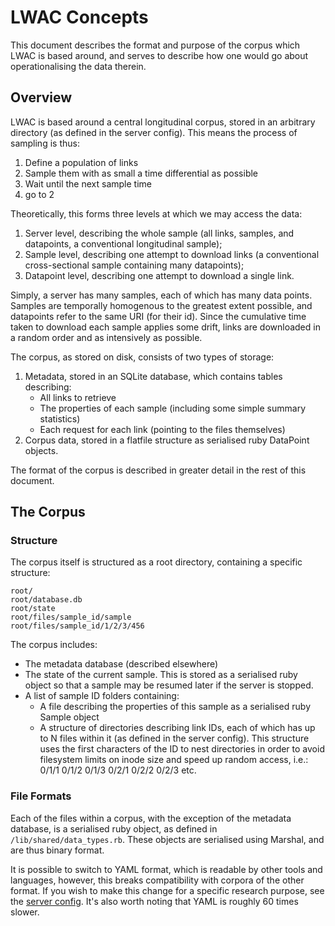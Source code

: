LWAC Concepts
=============
This document describes the format and purpose of the corpus which LWAC is based around, and serves to describe how one would go about operationalising the data therein.


Overview
--------
LWAC is based around a central longitudinal corpus, stored in an arbitrary directory (as defined in the server config).  This means the process of sampling is thus:

 1. Define a population of links
 2. Sample them with as small a time differential as possible
 3. Wait until the next sample time
 4. go to 2

Theoretically, this forms three levels at which we may access the data:

 1. Server level, describing the whole sample (all links, samples, and datapoints, a conventional longitudinal sample);
 2. Sample level, describing one attempt to download links (a conventional cross-sectional sample containing many datapoints);
 3. Datapoint level, describing one attempt to download a single link.

Simply, a server has many samples, each of which has many data points.  Samples are temporally homogenous to the greatest extent possible, and datapoints refer to the same URI (for their id).  Since the cumulative time taken to download each sample applies some drift, links are downloaded in a random order and as intensively as possible.

The corpus, as stored on disk, consists of two types of storage:

 1. Metadata, stored in an SQLite database, which contains tables describing:
     * All links to retrieve
     * The properties of each sample (including some simple summary statistics)
     * Each request for each link (pointing to the files themselves)
 2. Corpus data, stored in a flatfile structure as serialised ruby DataPoint objects.

The format of the corpus is described in greater detail in the rest of this document.


The Corpus
----------

### Structure
The corpus itself is structured as a root directory, containing a specific structure:

    root/
    root/database.db
    root/state
    root/files/sample_id/sample
    root/files/sample_id/1/2/3/456


The corpus includes:

 * The metadata database (described elsewhere)
 * The state of the current sample.  This is stored as a serialised ruby object so that a sample may be resumed later if the server is stopped.
 * A list of sample ID folders containing:
   * A file describing the properties of this sample as a serialised ruby Sample object
   * A structure of directories describing link IDs, each of which has up to N files within it (as defined in the server config).  This structure uses the first characters of the ID to nest directories in order to avoid filesystem limits on inode size and speed up random access, i.e.:
      0/1/1
      0/1/2
      0/1/3
      0/2/1
      0/2/2
      0/2/3
      etc.


### File Formats
Each of the files within a corpus, with the exception of the metadata database, is a serialised ruby object, as defined in `/lib/shared/data_types.rb`.  These objects are serialised using Marshal, and are thus binary format.

It is possible to switch to YAML format, which is readable by other tools and languages, however, this breaks compatibility with corpora of the other format.  If you wish to make this change for a specific research purpose, see the [server config](server_config.yml).  It's also worth noting that YAML is roughly 60 times slower.


